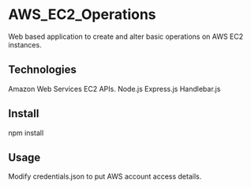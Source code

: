 AWS_EC2_Operations
==================

Web based application to create and alter basic operations on AWS EC2 instances.

## Technologies ## 
Amazon Web Services EC2 APIs.
Node.js
Express.js
Handlebar.js

## Install ##
npm install

## Usage ##
Modify credentials.json to put AWS account access details.

